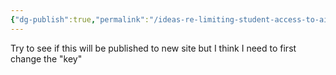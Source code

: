 ```yaml
---
{"dg-publish":true,"permalink":"/ideas-re-limiting-student-access-to-ai/","created":"2025-10-03T09:56:35.080-04:00","updated":"2025-10-03T15:54:46.116-04:00"}
---
```


Try to see if this will be published to new site but I think I need to first change the "key"